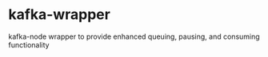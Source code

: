 # kafka-wrapper
kafka-node wrapper to provide enhanced queuing, pausing, and consuming functionality
